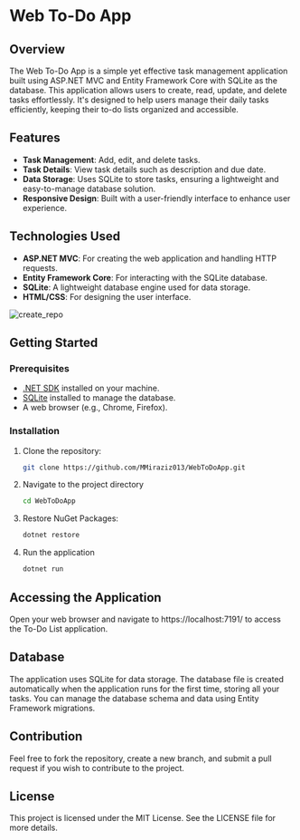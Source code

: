 # Web To-Do App

## Overview
The Web To-Do App is a simple yet effective task management application built using ASP.NET MVC and Entity Framework Core with SQLite as the database. This application allows users to create, read, update, and delete tasks effortlessly. It's designed to help users manage their daily tasks efficiently, keeping their to-do lists organized and accessible.

## Features
- **Task Management**: Add, edit, and delete tasks.
- **Task Details**: View task details such as description and due date.
- **Data Storage**: Uses SQLite to store tasks, ensuring a lightweight and easy-to-manage database solution.
- **Responsive Design**: Built with a user-friendly interface to enhance user experience.

## Technologies Used
- **ASP.NET MVC**: For creating the web application and handling HTTP requests.
- **Entity Framework Core**: For interacting with the SQLite database.
- **SQLite**: A lightweight database engine used for data storage.
- **HTML/CSS**: For designing the user interface.

![create_repo](https://github.com/user-attachments/assets/743cc8d3-cb0e-4743-86b4-7dc88af899b1)


## Getting Started

### Prerequisites
- [.NET SDK](https://dotnet.microsoft.com/download) installed on your machine.
- [SQLite](https://www.sqlite.org/download.html) installed to manage the database.
- A web browser (e.g., Chrome, Firefox).

### Installation
1. Clone the repository:
   ```bash
   git clone https://github.com/MMiraziz013/WebToDoApp.git
2. Navigate to the project directory
   ```bash
   cd WebToDoApp
3. Restore NuGet Packages:
   ```bash
   dotnet restore
4. Run the application
   ```bash
   dotnet run

## Accessing the Application
Open your web browser and navigate to https://localhost:7191/ to access the To-Do List application.

## Database
The application uses SQLite for data storage. 
The database file is created automatically when the application runs for the first time, storing all your tasks.
You can manage the database schema and data using Entity Framework migrations.

## Contribution
Feel free to fork the repository, create a new branch, and submit a pull request if you wish to contribute to the project.

## License
This project is licensed under the MIT License. See the LICENSE file for more details.
